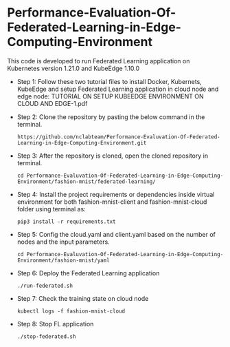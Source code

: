 # Performance-Evaluation-Of-Federated-Learning-in-Edge-Computing-Environment

This code is developed to run Federated Learning application on Kubernetes version 1.21.0 and KubeEdge 1.10.0

* Step 1: Follow these two tutorial files to install Docker, Kubernets, KubeEdge and setup Federated Learning application in cloud node and edge node: TUTORIAL ON SETUP KUBEEDGE ENVIRONMENT ON CLOUD AND EDGE-1.pdf

* Step 2: Clone the repository by pasting the below command in the terminal.

  `https://github.com/nclabteam/Performance-Evaluvation-Of-Federated-Learning-in-Edge-Computing-Environment.git`

* Step 3: After the repository is cloned, open the cloned repository in terminal.

  `cd Performance-Evaluvation-Of-Federated-Learning-in-Edge-Computing-Environment/fashion-mnist/federated-learning/`

* Step 4: Install the project requirements or dependencies inside virtual environment for both fashion-mnist-client and fashion-mnist-cloud folder using terminal as:
 
   `pip3 install -r requirements.txt`
  
* Step 5: Config the cloud.yaml and client.yaml based on the number of nodes and the input parameters.
 
   `cd Performance-Evaluvation-Of-Federated-Learning-in-Edge-Computing-Environment/fashion-mnist/yaml`

* Step 6: Deploy the Federated Learning application
  
  `./run-federated.sh`

* Step 7: Check the training state on cloud node

  `kubectl logs -f fashion-mnist-cloud`
  
* Step 8: Stop FL application
 
  `./stop-federated.sh`
